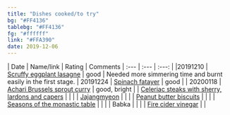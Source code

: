 ```yaml
---
title: "Dishes cooked/to try"
bg: "#FF4136"
tablebg: "#FF4136"
fg: "#ffffff"
link: "#FFA390"
date: 2019-12-06
---
```


| Date    | Name/link | Rating | Comments
| :---    | :---      | :---:  |
|20191210 | [Scruffy eggplant lasagne](https://www.jamieoliver.com/recipes/pasta-recipes/scruffy-aubergine-lasagne/) | good | Needed more simmering time and burnt easily in the first stage.
| 20191224 | [Spinach fatayer](https://www.thespruceeats.com/spinach-fatayer-recipe-2355345) | good |
| 20200118 | [Achari Brussels sprout curry](https://www.theguardian.com/food/2019/dec/21/meera-sodha-christmas-recipe-vegan-achari-brussels-sprout-curry) | good, bright
| | [Celeriac steaks with sherry, lardons and capers](https://www.theguardian.com/food/2019/nov/11/thomasina-miers-celeriac-steaks-sherry-lardons-capers-recipe?CMP=Share_iOSApp_Other) | |
| | [Jajangmyeon](https://pickledplum.com/vegan-jajangmyeon-korean-noodles-black-bean-sauce/) | |
| | [Peanut butter biscuits](https://lovingitvegan.com/crunchy-vegan-peanut-butter-cookies/) | |
| | [Seasons of the monastic table](https://emergencemagazine.org/story/seasons-of-the-monastic-table/#/) | |
| | Babka | |
| | [Fire cider vinegar](https://www.onegreenplanet.org/vegan-recipe/fire-cider-vinegar/) | |
